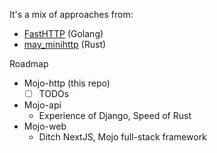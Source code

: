It's a mix of approaches from:

 - [FastHTTP](https://github.com/valyala/fasthttp/) (Golang)
 - [may_minihttp](https://github.com/Xudong-Huang/may_minihttp/) (Rust)


Roadmap
 - Mojo-http (this repo)
    - [ ] TODOs
 - Mojo-api
    - Experience of Django, Speed of Rust
 - Mojo-web
    - Ditch NextJS, Mojo full-stack framework